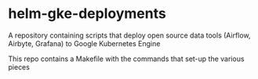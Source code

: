 # helm-gke-deployments
A repository containing scripts that deploy open source data tools (Airflow, Airbyte, Grafana) to Google Kubernetes Engine

This repo contains a Makefile with the commands that set-up the various pieces